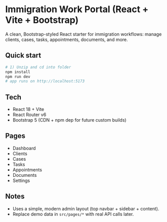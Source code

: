 # Immigration Work Portal (React + Vite + Bootstrap)

A clean, Bootstrap-styled React starter for immigration workflows: manage clients, cases, tasks, appointments, documents, and more.

## Quick start
```bash
# 1) Unzip and cd into folder
npm install
npm run dev
# app runs on http://localhost:5173
```

## Tech
- React 18 + Vite
- React Router v6
- Bootstrap 5 (CDN + npm dep for future custom builds)

## Pages
- Dashboard
- Clients
- Cases
- Tasks
- Appointments
- Documents
- Settings

## Notes
- Uses a simple, modern admin layout (top navbar + sidebar + content).
- Replace demo data in `src/pages/*` with real API calls later.
